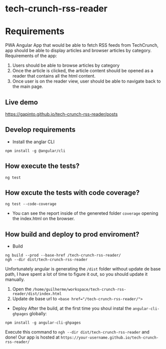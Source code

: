 # tech-crunch-rss-reader

# Requirements
PWA Angular App that would be able to fetch RSS feeds from
TechCrunch, app should be able to display articles and browser articles by category.
Requirements of the app:

1. Users should be able to browse articles by category
2. Once the article is clicked, the article content should be opened as a reader that
contains all the html content.
3. Once user is on the reader view, user should be able to navigate back to the main
page.

## Live demo
https://gapinto.github.io/tech-crunch-rss-reader/posts

## Develop requirements
* Install the anglar CLI
```
npm install -g @angular/cli
```
## How execute the tests?
```
ng test
```
## How excute the tests with code coverage?
```
ng test --code-coverage
```
* You can see the report inside of the genereted folder `coverage` opening the index.html on the browser. 

## How build and deploy to prod enviroment?

* Build
```
ng build --prod --base-href /tech-crunch-rss-reader/
ngh --dir dist/tech-crunch-rss-reader
```
Unfortunately angular is generating the `/dist` folder without update de base path, I have spent a lot of time to figure it out, so you should update it manually.
1. Open the `/home/guilherme/workspace/tech-crunch-rss-reader/dist/index.html`
2. Update de base url to `<base href="/tech-crunch-rss-reader/">`

* Deploy
After the build, at the first time you shoul instal the `angular-cli-ghpages` globally:
```
npm install -g angular-cli-ghpages
```
Execute this command to `ngh --dir dist/tech-crunch-rss-reader` and done! Our app is hosted at
`https://your-username.github.io/tech-crunch-rss-reader/` 
